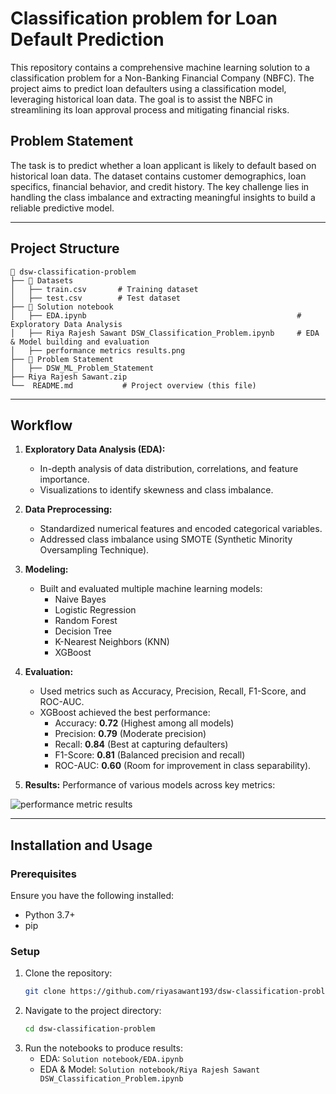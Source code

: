 # Classification problem for Loan Default Prediction
This repository contains a comprehensive machine learning solution to a classification problem for a Non-Banking Financial Company (NBFC). The project aims to predict loan defaulters using a classification model, leveraging historical loan data. The goal is to assist the NBFC in streamlining its loan approval process and mitigating financial risks.



## Problem Statement
The task is to predict whether a loan applicant is likely to default based on historical loan data. The dataset contains customer demographics, loan specifics, financial behavior, and credit history. The key challenge lies in handling the class imbalance and extracting meaningful insights to build a reliable predictive model.

---

## Project Structure

```
📂 dsw-classification-problem
├── 📁 Datasets
│   ├── train.csv       # Training dataset
│   ├── test.csv        # Test dataset
├── 📁 Solution notebook
│   ├── EDA.ipynb                                               # Exploratory Data Analysis
│   ├── Riya Rajesh Sawant DSW_Classification_Problem.ipynb     # EDA & Model building and evaluation
│   ├── performance metrics results.png
├── 📁 Problem Statement
│   ├── DSW_ML_Problem_Statement
├── Riya Rajesh Sawant.zip
└──  README.md           # Project overview (this file)
```

---

## Workflow

1. **Exploratory Data Analysis (EDA):**
   - In-depth analysis of data distribution, correlations, and feature importance.
   - Visualizations to identify skewness and class imbalance.

2. **Data Preprocessing:**
   - Standardized numerical features and encoded categorical variables.
   - Addressed class imbalance using SMOTE (Synthetic Minority Oversampling Technique).

3. **Modeling:**
   - Built and evaluated multiple machine learning models:
     - Naive Bayes
     - Logistic Regression
     - Random Forest
     - Decision Tree
     - K-Nearest Neighbors (KNN)
     - XGBoost

4. **Evaluation:**
   - Used metrics such as Accuracy, Precision, Recall, F1-Score, and ROC-AUC.
   - XGBoost achieved the best performance:
     - Accuracy: **0.72** (Highest among all models)
     - Precision: **0.79** (Moderate precision)
     - Recall: **0.84** (Best at capturing defaulters)
     - F1-Score: **0.81** (Balanced precision and recall)
     - ROC-AUC: **0.60** (Room for improvement in class separability).

5. **Results:**
Performance of various models across key metrics:

![performance metric results](https://github.com/user-attachments/assets/e123124e-53dd-4a33-80cd-af43c90ab8dc)

---

## Installation and Usage

### Prerequisites
Ensure you have the following installed:
- Python 3.7+
- pip

### Setup
1. Clone the repository:
   ```bash
   git clone https://github.com/riyasawant193/dsw-classification-problem.git
   ```
2. Navigate to the project directory:
   ```bash
   cd dsw-classification-problem
   ```
3. Run the notebooks to produce results:
   - EDA: `Solution notebook/EDA.ipynb`
   - EDA & Model: `Solution notebook/Riya Rajesh Sawant DSW_Classification_Problem.ipynb`



